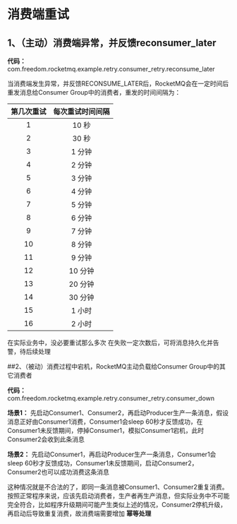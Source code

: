 # 消费端重试

## 1、（主动）消费端异常，并反馈reconsumer_later

**代码：** com.freedom.rocketmq.example.retry.consumer_retry.reconsume_later 

当消费端发生异常，并反馈RECONSUME_LATER后，RocketMQ会在一定时间后重发消息给Consumer Group中的消费者，重发的时间间隔为：

|第几次重试|每次重试时间间隔|
| :--------: | :--------: |
| 1 | 10 秒 | 
| 2 | 30 秒 | 
| 3 | 1 分钟 | 
| 4 | 2 分钟 | 
| 5 | 3 分钟 | 
| 6 | 4 分钟 | 
| 7 | 5 分钟 | 
| 8 | 6 分钟 | 
| 9 | 7 分钟 | 
| 10 | 8 分钟 | 
| 11 | 9 分钟 | 
| 12 | 10 分钟 | 
| 13 | 20 分钟 | 
| 14 | 30 分钟 | 
| 15 | 1 小时 | 
| 16 | 2 小时 | 

在实际业务中，没必要重试那么多次
在失败一定次数后，可将消息持久化并告警，待后续处理


##2、（被动）消费过程中宕机，RocketMQ主动负载给Consumer Group中的其它消费者


**代码：** com.freedom.rocketmq.example.retry.consumer_retry.consumer_down

**场景1：** 
先启动Consumer1、Consumer2，再启动Producer生产一条消息，假设消息正好由Consumer1消费，Consumer1会sleep 60秒才反馈成功，在Consumer1未反馈期间，停掉Consumer1，模拟Consumer1宕机，此时Consumer2会收到此条消息

**场景2：** 
先启动Consumer1，再启动Producer生产一条消息，Consumer1会sleep 60秒才反馈成功，Consumer1未反馈期间，启动Consumer2，Consumer2也可以成功消费这条消息

这种情况就是不合法的了，即同一条消息被Consumer1、Consumer2重复消费。按照正常程序来说，应该先启动消费者，生产者再生产消息，但实际业务中不可能完全符合，比如程序升级期间可能产生类似上述的情况，Consumer2停机升级，再启动后导致重复消费，故消费端需要增加 **幂等处理**


